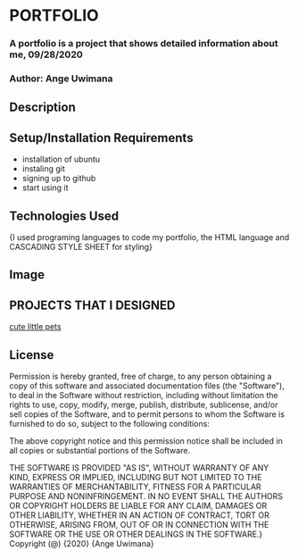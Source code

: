 # PORTFOLIO

### A portfolio is a project that shows detailed information about me, 09/28/2020

### Author: Ange Uwimana

## Description

<!-- {This application is known as a portfolio, it gives more information about who I am , my background , my Education my hobbies , skills and among others. I'ts kind of an online curriculum vitae } -->

## Setup/Installation Requirements

* installation of ubuntu
* instaling git
* signing up to github
* start using it
## Technologies Used
{I used programing languages to code my portfolio, the HTML language and CASCADING STYLE SHEET for styling}
## Image
 <!-- ![ange](I can add any image) -->
  ## PROJECTS THAT I DESIGNED
[cute little pets](https://ange123ux.github.io/cute-little-pets/)

<!-- [portfolio](put my link in) -->

## License

Permission is hereby granted, free of charge, to any person obtaining a copy
of this software and associated documentation files (the "Software"), to deal
in the Software without restriction, including without limitation the rights
to use, copy, modify, merge, publish, distribute, sublicense, and/or sell
copies of the Software, and to permit persons to whom the Software is
furnished to do so, subject to the following conditions:

The above copyright notice and this permission notice shall be included in all
copies or substantial portions of the Software.

THE SOFTWARE IS PROVIDED "AS IS", WITHOUT WARRANTY OF ANY KIND, EXPRESS OR
IMPLIED, INCLUDING BUT NOT LIMITED TO THE WARRANTIES OF MERCHANTABILITY, 
FITNESS FOR A PARTICULAR PURPOSE AND NONINFRINGEMENT. IN NO EVENT SHALL THE
AUTHORS OR COPYRIGHT HOLDERS BE LIABLE FOR ANY CLAIM, DAMAGES OR OTHER
LIABILITY, WHETHER IN AN ACTION OF CONTRACT, TORT OR OTHERWISE, ARISING FROM, 
OUT OF OR IN CONNECTION WITH THE SOFTWARE OR THE USE OR OTHER DEALINGS IN THE
SOFTWARE.}
Copyright (@) {2020} {Ange Uwimana}

